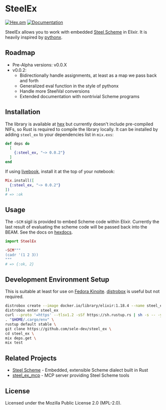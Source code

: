 # SteelEx
[![Hex.pm](https://img.shields.io/hexpm/v/steel_ex.svg?style=flat&color=blue)](https://hex.pm/packages/steel_ex) [![Documentation](https://img.shields.io/badge/documentation-gray)](https://hexdocs.pm/steel_ex)

SteelEx allows you to work with embedded [Steel Scheme](https://github.com/mattwparas/steel) in Elixir. It is heavily inspired by [pythonx](https://github.com/livebook-dev/pythonx).

## Roadmap
- Pre-Alpha versions: v0.0.X
- v0.0.2:
  - Bidirectionally handle assignments, at least as a map we pass back and forth
  - Generalized eval function in the style of pythonx
  - Handle more SteelVal conversions
  - Extended documentation with nontrivial Scheme programs

## Installation
The library is available at [hex](https://hex.pm/packages/steel_ex) but currently doesn't include pre-compiled NIFs, so Rust is required to compile the library locally. It can be installed by adding `steel_ex` to your dependencies list in `mix.exs`:

```elixir
def deps do
  [
    {:steel_ex, "~> 0.0.2"}
  ]
end
```

If using [livebook](https://livebook.dev/), install it at the top of your notebook:

```elixir
Mix.install([
  {:steel_ex, "~> 0.0.2"}
])
# => :ok
```

## Usage
The `~SCM` sigil is provided to embed Scheme code within Elixir. Currently the last result of evaluating the scheme code will be passed back into the BEAM. See the docs on [hexdocs](https://hexdocs.pm/steel_ex).
```elixir
import SteelEx

~SCM"""
(cadr '(1 2 3))
"""
# => {:ok, 2}
```

## Development Environment Setup
This is suitable at least for use on [Fedora Kinoite](https://fedoraproject.org/atomic-desktops/kinoite/). [distrobox](https://github.com/89luca89/distrobox) is useful but not required.
```bash
distrobox create --image docker.io/library/elixir:1.18.4 --name steel_ex
distrobox enter steel_ex
curl --proto '=https' --tlsv1.2 -sSf https://sh.rustup.rs | sh -s -- -y \
. "$HOME/.cargo/env" \
rustup default stable \
git clone https://github.com/sele-dev/steel_ex \
cd steel_ex \
mix deps.get \
mix test
```

## Related Projects
- [Steel Scheme](https://github.com/mattwparas/steel) - Embedded, extensible Scheme dialect built in Rust
- [steel_ex_mcp](https://github.com/sele-dev/steel_ex_mcp) - MCP server providing Steel Scheme tools

## License
Licensed under the Mozilla Public License 2.0 (MPL-2.0).

